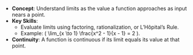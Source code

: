    - **Concept**: Understand limits as the value a function approaches as input nears a point.
   - **Key Skills**:
     - Evaluate limits using factoring, rationalization, or L’Hôpital’s Rule.
     - Example: \( \lim_{x \to 1} \frac{x^2 - 1}{x - 1} = 2 \).
   - **Continuity**: A function is continuous if its limit equals its value at that point.
